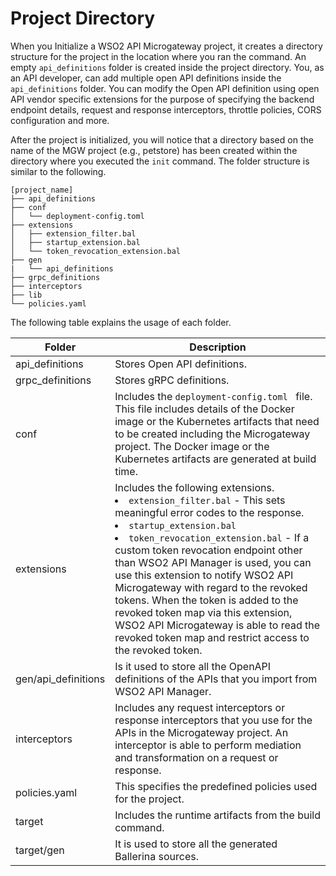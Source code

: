 # Project Directory

When you Initialize a WSO2 API Microgateway project, it creates a directory structure for the project in the location where you ran the command. An empty `api_definitions` folder is created inside the project directory. You, as an API developer, can add multiple open API definitions inside the `api_definitions` folder. You can modify the Open API definition using open API vendor specific extensions for the purpose of specifying the backend endpoint details, request and response interceptors, throttle policies, CORS configuration and more.

After the project is initialized, you will notice that a directory based on the name of the MGW project (e.g., petstore) has been created within the directory where you executed the `init` command. The folder structure is similar to the following.

``` text
[project_name]
├── api_definitions
├── conf
│   └── deployment-config.toml
├── extensions
│   ├── extension_filter.bal
│   ├── startup_extension.bal
│   └── token_revocation_extension.bal
├── gen
|   └── api_definitions
├── grpc_definitions
├── interceptors
├── lib
└── policies.yaml
```

The following table explains the usage of each folder.

| Folder                                         | Description                                                                                                                                                                                                                                                                                                                                                                                                               |
|------------------------------------------------|---------------------------------------------------------------------------------------------------------------------------------------------------------------------------------------------------------------------------------------------------------------------------------------------------------------------------------------------------------------------------------------------------------------------------|
| api_definitions                                | Stores Open API definitions.                                                                                                                                                                                                                                                                                                                                                                                              |
| grpc_definitions                               | Stores gRPC definitions.                                                                                                                                                                                                                                                                                                                                                                                              |
| conf                                           | Includes the `deployment-config.toml ` file. This file includes details of the Docker image or the Kubernetes artifacts that need to be created including the Microgateway project. The Docker image or the Kubernetes artifacts are generated at build time.                                                                                                                                     |
| extensions                                     | Includes the following extensions. <li> `extension_filter.bal` - This sets meaningful error codes to the response. </li> <li>`startup_extension.bal` </li> <li>`token_revocation_extension.bal` - If a custom token revocation endpoint other than WSO2 API Manager is used, you can use this extension to notify WSO2 API Microgateway with regard to the revoked tokens. When the token is added to the revoked token map via this extension, WSO2 API Microgateway is able to read the revoked token map and restrict access to the revoked token.</li>  |
| gen/api_definitions                            | Is it used to store all the OpenAPI definitions of the APIs that you import from WSO2 API Manager.                                                                                                                                                                                                                                                                                                                        |
| interceptors                                   | Includes any request interceptors or response interceptors that you use for the APIs in the Microgateway project. An interceptor is able to perform mediation and transformation on a request or response.                                                                                                                                                                                                                |
| policies.yaml                                  | This specifies the predefined policies used for the project.                                                                                                                                                                                                                                                                                                                                                              |
| target                                         | Includes the runtime artifacts from the build command.                                                                                                                                                                                                                                                                                                                                                                    |
| target/gen                                     | It is used to store all the generated Ballerina sources.                                                                                                                                                                                                                                                                                                                                                                  |



